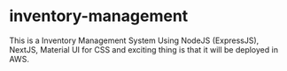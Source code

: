 # inventory-management
This is a Inventory Management System Using NodeJS (ExpressJS), NextJS, Material UI for CSS and exciting thing is that it will be deployed in AWS. 
